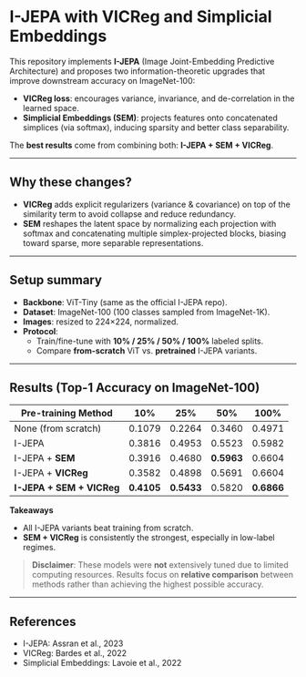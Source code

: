 # I-JEPA with VICReg and Simplicial Embeddings

This repository implements **I-JEPA** (Image Joint-Embedding Predictive Architecture) and proposes two information-theoretic upgrades that improve downstream accuracy on ImageNet-100:

- **VICReg loss**: encourages variance, invariance, and de-correlation in the learned space.
- **Simplicial Embeddings (SEM)**: projects features onto concatenated simplices (via softmax), inducing sparsity and better class separability.

The **best results** come from combining both: **I-JEPA + SEM + VICReg**.

---

## Why these changes?

- **VICReg** adds explicit regularizers (variance & covariance) on top of the similarity term to avoid collapse and reduce redundancy.
- **SEM** reshapes the latent space by normalizing each projection with softmax and concatenating multiple simplex-projected blocks, biasing toward sparse, more separable representations.

---

## Setup summary

- **Backbone**: ViT-Tiny (same as the official I-JEPA repo).
- **Dataset**: ImageNet-100 (100 classes sampled from ImageNet-1K).
- **Images**: resized to 224×224, normalized.
- **Protocol**:
  - Train/fine-tune with **10% / 25% / 50% / 100%** labeled splits.
  - Compare **from-scratch** ViT vs. **pretrained** I-JEPA variants.

---

## Results (Top-1 Accuracy on ImageNet-100)

| Pre-training Method         | 10%    | 25%    | 50%    | 100%   |
|----------------------------|:------:|:------:|:------:|:------:|
| None (from scratch)        | 0.1079 | 0.2264 | 0.3460 | 0.4971 |
| I-JEPA                     | 0.3816 | 0.4953 | 0.5523 | 0.5982 |
| I-JEPA + **SEM**           | 0.3916 | 0.4680 | **0.5963** | 0.6604 |
| I-JEPA + **VICReg**        | 0.3582 | 0.4898 | 0.5691 | 0.6604 |
| **I-JEPA + SEM + VICReg**  | **0.4105** | **0.5433** | 0.5820 | **0.6866** |

**Takeaways**

- All I-JEPA variants beat training from scratch.
- **SEM + VICReg** is consistently the strongest, especially in low-label regimes.

> **Disclaimer**: These models were **not** extensively tuned due to limited computing resources. Results focus on **relative comparison** between methods rather than achieving the highest possible accuracy.

---

## References

- I-JEPA: Assran et al., 2023  
- VICReg: Bardes et al., 2022  
- Simplicial Embeddings: Lavoie et al., 2022
